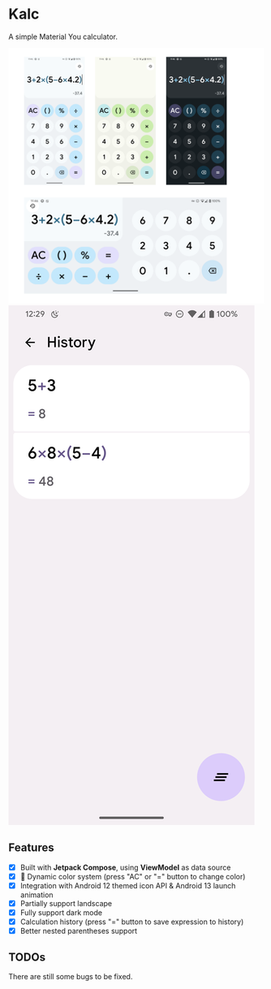 # Kalc

A simple Material You calculator.

![Screenshots](arts/screenshots.png)
![History screen](arts/Screenshot_20220806-002916.png)

## Features

- [x] Built with **Jetpack Compose**, using **ViewModel** as data source
- [x] 🎨 Dynamic color system (press "AC" or "=" button to change color)
- [x] Integration with Android 12 themed icon API & Android 13 launch animation 
- [x] Partially support landscape
- [x] Fully support dark mode
- [x] Calculation history (press "=" button to save expression to history)
- [x] Better nested parentheses support

## TODOs

There are still some bugs to be fixed.
